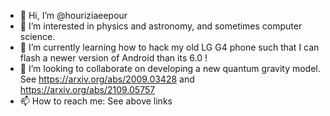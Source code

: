- 👋 Hi, I’m @houriziaeepour
- 👀 I’m interested in physics and astronomy, and sometimes computer science.
- 🌱 I’m currently learning how to hack my old LG G4 phone such that I can flash a newer version of Android than its 6.0 !
- 💞️ I’m looking to collaborate on developing a new quantum gravity model. See  https://arxiv.org/abs/2009.03428 and https://arxiv.org/abs/2109.05757
- 📫 How to reach me: See above links

<!---
houriziaeepour/houriziaeepour is a ✨ special ✨ repository because its `README.md` (this file) appears on your GitHub profile.
You can click the Preview link to take a look at your changes.
--->
